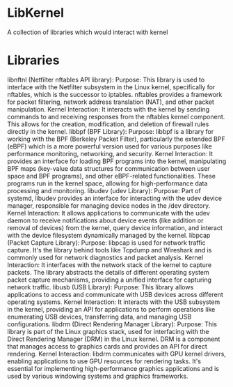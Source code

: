 # LibKernel
A collection of libraries which would interact with kernel

# Libraries
libnftnl (Netfilter nftables API library):
Purpose: This library is used to interface with the Netfilter subsystem in the Linux kernel, specifically for nftables, which is the successor to iptables. nftables provides a framework for packet filtering, network address translation (NAT), and other packet manipulation.
Kernel Interaction: It interacts with the kernel by sending commands to and receiving responses from the nftables kernel component. This allows for the creation, modification, and deletion of firewall rules directly in the kernel.
libbpf (BPF Library):
Purpose: libbpf is a library for working with the BPF (Berkeley Packet Filter), particularly the extended BPF (eBPF) which is a more powerful version used for various purposes like performance monitoring, networking, and security.
Kernel Interaction: It provides an interface for loading BPF programs into the kernel, manipulating BPF maps (key-value data structures for communication between user space and BPF programs), and other eBPF-related functionalities. These programs run in the kernel space, allowing for high-performance data processing and monitoring.
libudev (udev Library):
Purpose: Part of systemd, libudev provides an interface for interacting with the udev device manager, responsible for managing device nodes in the /dev directory.
Kernel Interaction: It allows applications to communicate with the udev daemon to receive notifications about device events (like addition or removal of devices) from the kernel, query device information, and interact with the device filesystem dynamically managed by the kernel.
libpcap (Packet Capture Library):
Purpose: libpcap is used for network traffic capture. It's the library behind tools like Tcpdump and Wireshark and is commonly used for network diagnostics and packet analysis.
Kernel Interaction: It interfaces with the network stack of the kernel to capture packets. The library abstracts the details of different operating system packet capture mechanisms, providing a unified interface for capturing network traffic.
libusb (USB Library):
Purpose: This library allows applications to access and communicate with USB devices across different operating systems.
Kernel Interaction: It interacts with the USB subsystem in the kernel, providing an API for applications to perform operations like enumerating USB devices, transferring data, and managing USB configurations.
libdrm (Direct Rendering Manager Library):
Purpose: This library is part of the Linux graphics stack, used for interfacing with the Direct Rendering Manager (DRM) in the Linux kernel. DRM is a component that manages access to graphics cards and provides an API for direct rendering.
Kernel Interaction: libdrm communicates with GPU kernel drivers, enabling applications to use GPU resources for rendering tasks. It's essential for implementing high-performance graphics applications and is used by various windowing systems and graphics frameworks.
